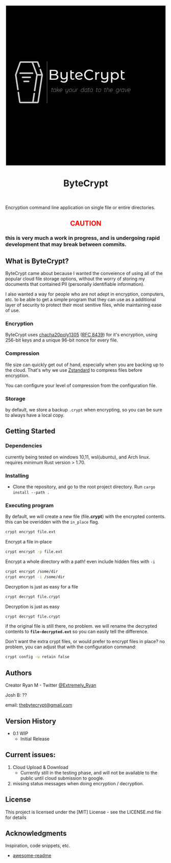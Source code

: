 <p align="center">
<img src=images/ByteCrypt.png align="center" />
<h1 align="center">ByteCrypt</h1>
</p>
<br/>
 
Encryption command line application on single file or entire directories.

<h2 align="center"><FONT COLOR="RED">CAUTION </FONT></h2>
<h3>this is very much a <b>work in progress</b>, and is undergoing rapid development that may break between commits.</h3>

## What is ByteCrypt?

ByteCrypt came about because I wanted the conveience of using all of the popular cloud file storage options, without the worry of storing my documents that contained PII (personally identifiable information). 

I also wanted a way for people who are not adept in encryption, computers, etc. to be able to get a simple program that they can use as a additional layer of security to protect their most senitive files, while maintaining ease of use.

### Encryption
ByteCrypt uses [chacha20poly1305](https://en.wikipedia.org/wiki/ChaCha20-Poly1305) ([RFC 8439](https://datatracker.ietf.org/doc/html/rfc8439)) for it's encryption, using 256-bit keys and a unique 96-bit nonce for every file.

### Compression
file size can quickly get out of hand, especially when you are backing up to the cloud. That's why we use [Zstandard](https://en.wikipedia.org/wiki/Zstd) to compress files before encryption.

You can configure your level of compression from the configuration file.

### Storage
by default, we store a backup `.crypt` when encrypting, so you can be sure to always have a local copy.


## Getting Started

### Dependencies

currently being tested on windows 10,11, wsl(ubuntu), and Arch linux.
requires minimum Rust version > 1.70.

### Installing

* Clone the repository, and go to the root project directory. Run `cargo install --path .`


### Executing program

By default, we will create a new file (file<b>.crypt</b>) with the encrypted contents. this can be overidden with the `in_place` flag.
```bash 
crypt encrypt file.ext
```

Encrypt a file in-place
```bash
crypt encrypt -p file.ext
```

Encrypt a whole directory with a path! even include hidden files with `-i`
```bash
crypt encrypt /some/dir
crypt encrypt -i /some/dir
```

Decryption is just as easy for a file
```bash
crypt decrypt file.crypt
```
Decryption is just as easy
```bash
crypt decrypt file.crypt
```
if the original file is still there, no problem. we will rename the decrypted contents to <b>`file-decrypted.ext` </b> so you can easily tell the difference.

Don't want the extra crypt files, or would prefer to encrypt files in place? no problem, you can adjust that with the configuration command:

```bash
crypt config -u retain false
```

 
## Authors 
Creator Ryan M - Twitter [@Extremely_Ryan](https://twitter.com/Extremely_Ryan)


Josh B: ?? 


email: <thebytecrypt@gmail.com>

## Version History

* 0.1 WIP
    * Initial Release

## Current issues:

1. Cloud Upload & Download
    * Currently still in the testing phase, and will not be available to the public until cloud submission to google.    
2. missing status messages when doing encryption / decryption. 




## License

This project is licensed under the [MIT] License - see the LICENSE.md file for details

## Acknowledgments

Inspiration, code snippets, etc.
* [awesome-readme](https://github.com/matiassingers/awesome-readme) 

